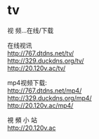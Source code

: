 # tv
视 频...在线/下载
<p>在线视讯<br />
  <a href="http://767.dtdns.net/tv/" target="_blank">http://767.dtdns.net/tv/</a><br />
  <a href="http://329.duckdns.org/tv/" target="_blank">http://329.duckdns.org/tv/</a><br />
  <a href="http://20.120v.ac/tv/" target="_blank">http://20.120v.ac/tv/</a></p>
<p>mp4视频下载:<br />
  <a href="http://767.dtdns.net/mp4/" target="_blank">http://767.dtdns.net/mp4/</a><br />
  <a href="http://329.duckdns.org/mp4/" target="_blank">http://329.duckdns.org/mp4/</a><br />
  <a href="http://20.120v.ac/mp4/" target="_blank">http://20.120v.ac/mp4/</a></p>
<p>視 頻 小 站<br />
  <a href="http://20.120v.ac" target="_blank">http://20.120v.ac</a></p>
